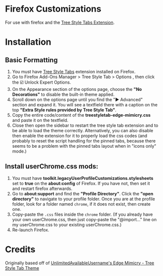 # Firefox Customizations
For use with firefox and the [Tree Style Tabs Extension](https://addons.mozilla.org/en-US/firefox/addon/tree-style-tab/).

# Installation
## Basic Formatting
1. You must have [Tree Style Tabs](https://addons.mozilla.org/en-US/firefox/addon/tree-style-tab/) extension installed on Firefox.
2. Go to Firefox Add-Ons Manager > Tree Style Tab > Options , then click the :ballot_box_with_check: Unlock Expert Options.
3. On the Appearance section of the options page, choose the **"No Decorations"** to disable the built-in theme applied.
4. Scroll down on the options page until you find the "► Advanced" section and expand it. You will see a textfield there with a caption on the top **"Extra Style rules provided by Tree Style Tab"**.
5. Copy the entire code/content of the **treestyletab-edge-mimicry.css** and paste it on the textfield.
6. Close then open the sidebar to restart the tree style tab extension and to be able to load the theme correctly. Alternatively, you can also disable then enable the extension for it to properly load the css codes (and probably to reset the script handling for the pinned tabs, because there seems to be a problem with the pinned tabs layout when in "icons only" mode.) 

## Install userChrome.css mods:
1. You must have **toolkit.legacyUserProfileCustomizations.stylesheets** set to **true** on the **about:config** of Firefox. If you have not, then set it and restart firefox afterwards.
2. Go to **about:support** and find the **"Profile Directory"**. Click the **"open directory"** to navigate to your profile folder. Once you are at the profile folder, look for a folder named `chrome`, if it does not exist, then create one.
3. Copy-paste the `.css` files inside the `chrome` folder. (If you already have your own userChrome.css, then just copy-paste the "@import..." line on my userChrome.css to your existing userChrome.css.)
4. Re-launch Firefox.

# Credits
Originally based off of [UnlimitedAvailableUsername's Edge Mimicry - Tree Style Tab Theme](https://github.com/UnlimitedAvailableUsername/Edge-Mimicry-Tree-Style-Tab-For-Firefox)